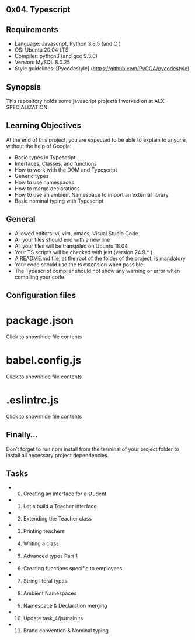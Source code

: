 ## 0x04. Typescript

## Requirements
* Language: Javascript, Python 3.8.5 (and C )
* OS: Ubuntu 20.04 LTS
* Compiler: python3  (and gcc 9.3.0)
* Version: MySQL  8.0.25
* Style guidelines: [Pycodestyle] (https://github.com/PyCQA/pycodestyle)


## Synopsis
This repository holds some javascript projects I worked on at ALX SPECIALIZATION.


## Learning Objectives
At the end of this project, you are expected to be able to explain to anyone, without the help of Google:

* Basic types in Typescript
* Interfaces, Classes, and functions
* How to work with the DOM and Typescript
* Generic types
* How to use namespaces
* How to merge declarations
* How to use an ambient Namespace to import an external library
* Basic nominal typing with Typescript

## General
* Allowed editors: vi, vim, emacs, Visual Studio Code
* All your files should end with a new line
* All your files will be transpiled on Ubuntu 18.04
* Your TS scripts will be checked with jest (version 24.9.* )
* A README.md file, at the root of the folder of the project, is mandatory
* Your code should use the ts extension when possible
* The Typescript compiler should not show any warning or error when compiling your code

## Configuration files

# package.json
Click to show/hide file contents
# babel.config.js
Click to show/hide file contents
# .eslintrc.js
Click to show/hide file contents
## Finally…
Don’t forget to run npm install from the terminal of your project folder to install all necessary project dependencies.

## Tasks

* 0. Creating an interface for a student
* 1. Let's build a Teacher interface
* 2. Extending the Teacher class
* 3. Printing teachers
* 4. Writing a class
* 5. Advanced types Part 1
* 6. Creating functions specific to employees
* 7. String literal types
* 8. Ambient Namespaces
* 9. Namespace & Declaration merging
* 10. Update task_4/js/main.ts
* 11. Brand convention & Nominal typing
